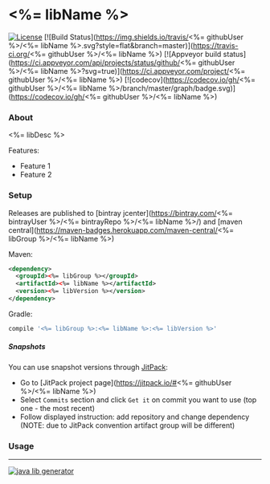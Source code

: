 # <%= libName %>
[![License](https://img.shields.io/badge/license-MIT-blue.svg?style=flat)](http://www.opensource.org/licenses/MIT)
[![Build Status](https://img.shields.io/travis/<%= githubUser %>/<%= libName %>.svg?style=flat&branch=master)](https://travis-ci.org/<%= githubUser %>/<%= libName %>)
[![Appveyor build status](https://ci.appveyor.com/api/projects/status/github/<%= githubUser %>/<%= libName %>?svg=true)](https://ci.appveyor.com/project/<%= githubUser %>/<%= libName %>)
[![codecov](https://codecov.io/gh/<%= githubUser %>/<%= libName %>/branch/master/graph/badge.svg)](https://codecov.io/gh/<%= githubUser %>/<%= libName %>)


### About

<%= libDesc %>

Features:
* Feature 1
* Feature 2

### Setup
 
Releases are published to [bintray jcenter](https://bintray.com/<%= bintrayUser %>/<%= bintrayRepo %>/<%= libName %>/) and 
[maven central](https://maven-badges.herokuapp.com/maven-central/<%= libGroup %>/<%= libName %>) 

<!---
[![JCenter](https://api.bintray.com/packages/<%= bintrayUser %>/<%= bintrayRepo %>/<%= libName %>/images/download.svg)](https://bintray.com/<%= bintrayUser %>/<%= libName %>/<%= libName %>/_latestVersion)
[![Maven Central](https://img.shields.io/maven-central/v/<%= libGroup %>/<%= libName %>.svg?style=flat)](https://maven-badges.herokuapp.com/maven-central/<%= libGroup %>/<%= libName %>)
-->

Maven:

```xml
<dependency>
  <groupId><%= libGroup %></groupId>
  <artifactId><%= libName %></artifactId>
  <version><%= libVersion %></version>
</dependency>
```

Gradle:

```groovy
compile '<%= libGroup %>:<%= libName %>:<%= libVersion %>'
```

##### Snapshots

You can use snapshot versions through [JitPack](https://jitpack.io):

* Go to [JitPack project page](https://jitpack.io/#<%= githubUser %>/<%= libName %>)
* Select `Commits` section and click `Get it` on commit you want to use (top one - the most recent)
* Follow displayed instruction: add repository and change dependency (NOTE: due to JitPack convention artifact group will be different)

### Usage

---
[![java lib generator](http://img.shields.io/badge/Powered%20by-%20Java%20lib%20generator-green.svg?style=flat-square)](https://github.com/xvik/generator-lib-java)